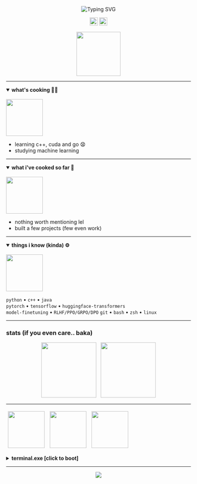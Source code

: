 <div align="center">

<img src="https://readme-typing-svg.herokuapp.com?font=Fira+Code&weight=600&size=27&pause=1000&color=FFFFFF&center=true&vCenter=true&width=435&lines=hi+there;+i'm+i3hz;+backend+%26+ai+dev" alt="Typing SVG" />

[<img src="https://img.shields.io/badge/LinkedIn-0A66C2?style=flat-square&logo=linkedin&logoColor=white" height="22" />](https://www.linkedin.com/in/ved-thorat-209721332/)
[<img src="https://img.shields.io/static/v1?message=Discord&logo=discord&label=&color=7289DA&logoColor=white&style=flat-square" height="22" />](https://discord.com/users/997099653554253914)

<img src="https://i.pinimg.com/originals/1a/01/5f/1a015f044ca3b2ab541f7e246913a246.gif" width="120">
</div>

---

<details open>
  <summary><b>what's cooking 🧑‍🍳</b></summary>
  <br>
  <img src="https://media.tenor.com/Vu7NiEEgzA4AAAAM/cat-pizza.gif" width="100">
  
  - learning c++, cuda and go :anguished:  
  - studying machine learning
</details>

---

<details open>
  <summary><b>what i've cooked so far 🍳</b></summary>
  <br>
  <img src="https://i.pinimg.com/originals/0d/ac/06/0dac06a5332d13e2a4e2dc30ba0c6411.gif" width="100">
  
  - nothing worth mentioning lel  
  - built a few projects (few even work)
</details>

---

<details open>
  <summary><b>things i know (kinda) ⚙️</b></summary>
  <br>
  <img src="https://i.pinimg.com/736x/d8/60/1e/d8601e256b827015e1012abf610b74c4.jpg" width="100">
  
  `python` • `c++` • `java`  
  `pytorch` • `tensorflow` • `huggingface-transformers`  
  `model-finetuning` • `RLHF/PPO/GRPO/DPO`
  `git` • `bash` • `zsh` • `linux`
  
</details>

---

### stats (if you even care.. baka)
<p align="center">
  <img src="https://github-readme-stats.vercel.app/api?username=i3hz&show_icons=true&theme=tokyonight&hide_title=true" height="150"/>
  &nbsp;
  <img src="https://github-readme-stats.vercel.app/api/top-langs?username=i3hz&layout=compact&theme=tokyonight" height="150"/>
</p>

---



<p>
  <img src="https://media.tenor.com/5FKcQ0VY5qsAAAAM/tiramisu-cake-tiramisu-cake-dance.gif" width="100" style="margin:5px">
  <img src="https://media1.tenor.com/m/QtM09XFBm6AAAAAd/bocchi-the-rock-dance.gif" width="100" style="margin:5px">
  <img src="https://media1.tenor.com/m/iegu4kVlV_gAAAAC/evernight-hsr.gif" width="100" style="margin:5px">
</p>

<details>
  <summary><b>terminal.exe [click to boot]</b></summary>
  <br>

  <img src="https://readme-typing-svg.herokuapp.com?font=Fira+Mono&size=18&duration=2500&pause=1000&color=00FF9D&vCenter=true&width=400&lines=%3E+whoami;i3hz;%3E+yy+p+to+yank+and+paste+iirc;:wq;%3E+exit+0" />
</details>

---

<p align="center">
<img src="https://readme-typing-svg.herokuapp.com?font=Fira+Code&size=16&duration=5000&pause=2000&color=FF61C7&center=true&vCenter=true&width=435&lines=ok+im+gonna+stop+customizing+ts+so+much;btw+did+u+know+that+i+know+how+to+use+neovim">
</p>

</div>
